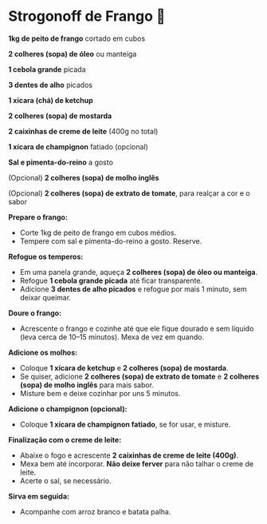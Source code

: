 # Strogonoff de Frango :chicken:

**1kg de peito de frango** cortado em cubos

**2 colheres (sopa) de óleo** ou manteiga

**1 cebola grande** picada

**3 dentes de alho** picados

**1 xícara (chá) de ketchup**

**2 colheres (sopa) de mostarda**

**2 caixinhas de creme de leite** (400g no total)

**1 xícara de champignon** fatiado (opcional)

**Sal e pimenta-do-reino** a gosto

(Opcional) **2 colheres (sopa) de molho inglês**

(Opcional) **2 colheres (sopa) de extrato de tomate**, para realçar a cor e o sabor

**Prepare o frango:**

- Corte 1kg de peito de frango em cubos médios.
- Tempere com sal e pimenta-do-reino a gosto. Reserve.

**Refogue os temperos:**

- Em uma panela grande, aqueça **2 colheres (sopa) de óleo ou manteiga**.
- Refogue **1 cebola grande picada** até ficar transparente.
- Adicione **3 dentes de alho picados** e refogue por mais 1 minuto, sem deixar queimar.

**Doure o frango:**

- Acrescente o frango e cozinhe até que ele fique dourado e sem líquido (leva cerca de 10–15 minutos). Mexa de vez em quando.

**Adicione os molhos:**

- Coloque **1 xícara de ketchup** e **2 colheres (sopa) de mostarda**.
- Se quiser, adicione **2 colheres (sopa) de extrato de tomate** e **2 colheres (sopa) de molho inglês** para mais sabor.
- Misture bem e deixe cozinhar por uns 5 minutos.

**Adicione o champignon (opcional):**

- Coloque **1 xícara de champignon fatiado**, se for usar, e misture.

**Finalização com o creme de leite:**

- Abaixe o fogo e acrescente **2 caixinhas de creme de leite (400g)**.
- Mexa bem até incorporar. **Não deixe ferver** para não talhar o creme de leite.
- Acerte o sal, se necessário.

**Sirva em seguida:**

- Acompanhe com arroz branco e batata palha.